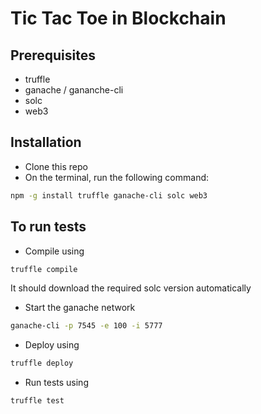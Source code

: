 # Tic Tac Toe in Blockchain

## Prerequisites

- truffle
- ganache / gananche-cli 
- solc
- web3

## Installation

- Clone this repo
- On the terminal, run the following command:
```bash
npm -g install truffle ganache-cli solc web3
```

## To run tests

- Compile using 
```bash 
truffle compile
``` 
It should download the required solc version automatically 
- Start the ganache network 
```bash
ganache-cli -p 7545 -e 100 -i 5777
```
- Deploy using 
```bash
truffle deploy
```
- Run tests using 
```bash
truffle test
```
